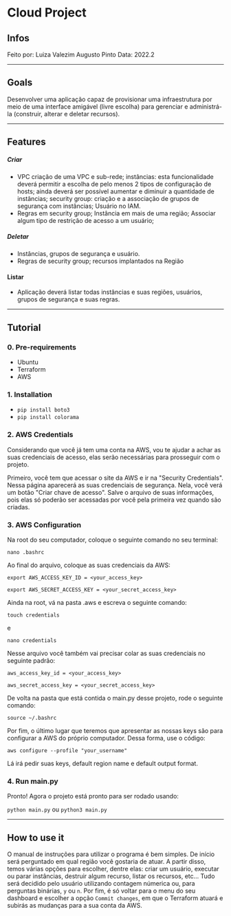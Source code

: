 # Cloud Project

## Infos
Feito por: Luiza Valezim Augusto Pinto
Data: 2022.2

---

## Goals
Desenvolver uma aplicação capaz de provisionar uma infraestrutura por meio de uma interface amigável (livre escolha) para gerenciar e administrá-la (construir, alterar e deletar recursos).

---

## Features
##### Criar
- VPC criação de uma VPC e sub-rede; instâncias: esta funcionalidade deverá permitir a escolha de pelo menos 2 tipos de configuração de hosts; ainda deverá ser possível aumentar e diminuir a quantidade de instâncias; security group: criação e a associação de grupos de segurança com instâncias; Usuário no IAM.
- Regras em security group; Instância em mais de uma região; Associar algum tipo de restrição de acesso a um usuário;
##### Deletar
- Instâncias, grupos de segurança e usuário.
- Regras de security group; recursos implantados na Região
#### Listar
- Aplicação deverá listar todas instâncias e suas regiões, usuários, grupos de segurança e suas regras.

--- 

## Tutorial
### 0. Pre-requirements
- Ubuntu
- Terraform
- AWS

### 1. Installation
- `pip install boto3`
- `pip install colorama`

### 2. AWS Credentials
Considerando que você já tem uma conta na AWS, vou te ajudar a achar as suas credenciais de acesso, elas serão necessárias para prosseguir com o projeto.

Primeiro, você tem que acessar o site da AWS e ir na "Security Credentials". Nessa página aparecerá as suas credenciais de segurança. Nela, você verá um botão "Criar chave de acesso". Salve o arquivo de suas informações, pois elas só poderão ser acessadas por você pela primeira vez quando são criadas.

### 3. AWS Configuration
Na root do seu computador, coloque o seguinte comando no seu terminal:

`nano .bashrc`

Ao final do arquivo, coloque as suas credenciais da AWS:

`export AWS_ACCESS_KEY_ID = <your_access_key>`

`export AWS_SECRET_ACCESS_KEY = <your_secret_access_key>`

Ainda na root, vá na pasta .aws e escreva o seguinte comando:

`touch credentials`

e 

`nano credentials`

Nesse arquivo você também vai precisar colar as suas credenciais no seguinte padrão:

`aws_access_key_id = <your_access_key>`

`aws_secret_access_key = <your_secret_access_key>`

De volta na pasta que está contida o main.py desse projeto, rode o seguinte comando:

`source ~/.bashrc`

Por fim, o último lugar que teremos que apresentar as nossas keys são para configurar a AWS do próprio computador. Dessa forma, use o código:

`aws configure --profile "your_username"`

Lá irá pedir suas keys, default region name e default output format.

### 4. Run main.py

Pronto! Agora o projeto está pronto para ser rodado usando:

`python main.py` ou `python3 main.py`

---

## How to use it

O manual de instruções para utilizar o programa é bem simples. De início será perguntado em qual região você gostaria de atuar. A partir disso, temos várias opções para escolher, dentre elas: criar um usuário, executar ou parar instâncias, destruir algum recurso, listar os recursos, etc... Tudo será decidido pelo usuário utilizando contagem númerica ou, para perguntas binárias, `y` ou `n`. Por fim, é só voltar para o menu do seu dashboard e escolher a opção `Commit changes`, em que o Terraform atuará e subirás as mudanças para a sua conta da AWS.
